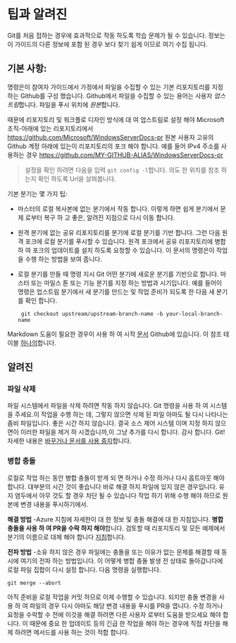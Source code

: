 # <a name="tips-and-gotchas"></a>팁과 알려진

Git를 처음 접하는 경우에 효과적으로 작동 하도록 학습 문제가 될 수 있습니다. 정보는이 가이드의 다른 정보에 포함 된 경우 보다 찾기 쉽게 이므로 여기 수집 됩니다.

## <a name="basics"></a>기본 사항:

명령은이 참여자 가이드에서 가정에서 파일을 수집할 수 있는 기본 리포지토리를 지정 하는 Github를 구성 했습니다. Github에서 파일을 수집할 수 있는 용어는 사용자 *업스트림*합니다. 파일을 푸시 위치에 *원본*합니다. 

때문에 리포지토리 및 워크플로 디자인 방식에 대 여 업스트림로 설정 해야 Microsoft 조직-아래에 있는 리포지토리에서 https://github.com/Microsoft/WindowsServerDocs-pr 원본 사용자 고유의 Github 계정 아래에 있는이 리포지토리의 포크 해야 합니다. 예를 들어 IPv4 주소를 사용하는 경우 https://github.com/MY-GITHUB-ALIAS/WindowsServerDocs-pr 

>설정을 확인 하려면 다음을 입력 ```git config -l```합니다. 의도 한 위치를 참조 하는지 확인 하도록 Url을 살펴봅니다.

기본 분기는 몇 가지 팁:

-  마스터의 로컬 복사본에 없는 분기에서 작동 합니다. 이렇게 하면 쉽게 분기에서 문제 로부터 복구 하 고 좋은, 알려진 지점으로 다시 이동 합니다.

-  원격 분기에 없는 공유 리포지토리를 분기에 로컬 분기를 기반 합니다. 그런 다음 원격 포크에 로컬 분기를 푸시할 수 있습니다. 원격 포크에서 공유 리포지토리에 병합 하 여 포크의 업데이트를 설치 하도록 요청할 수 있습니다. 이 문서의 명령은이 작업을 수행 하는 방법을 보여 줍니다.

-  로컬 분기를 만들 때 명령 지시 Git 어떤 분기에 새로운 분기를 기반으로 합니다. 마스터 또는 마일스 톤 또는 기능 분기를 지정 하는 방법과 시기입니다. 예를 들어이 명령은 업스트림 분기에서 새 분기를 만드는 및 작업 준비가 되도록 한 다음 새 분기를 확인 합니다.

        git checkout upstream/upstream-branch-name -b your-local-branch-name

Markdown 도움이 필요한 경우이 사용 하 여 시작 [문서](https://help.github.com/articles/getting-started-with-writing-and-formatting-on-github/) Github에 있습니다. 이 참조 테이블 [하나의](https://help.github.com/articles/organizing-information-with-tables/)합니다.

## <a name="gotchas"></a>알려진

### <a name="deleting-files"></a>파일 삭제
파일 시스템에서 파일을 삭제 하려면 작동 하지 않습니다. Git 명령을 사용 하 여 시스템을 주세요.이 작업을 수행 하는 데, 그렇지 않으면 삭제 된 파일 아마도 될 다시 나타나는 좀비 파일입니다. 좋은 시간 하지 않습니다. 결국 소스 제어 시스템 이며 지정 하지 않으면이 이러한 파일을 제거 하 시겠습니까,이 그냥 추가를 다시 합니다. 감사 합니다. Git! 자세한 내용은 [바꾸거나 문서를 사용 중지](rename-r-retire.md)합니다.

### <a name="merge-conflicts"></a>병합 충돌

로컬로 작업 하는 동안 병합 충돌이 받게 되 면 하거나 수정 하거나 다시 옵트아웃 해야 합니다. 대부분의 시간 것이 좋습니다 바로 해결 하지 파일에 있지 않은 경우입니다. 유지 염두에서 아무 것도 할 경우 차단 될 수 있습니다 작업 하기 위해 수행 해야 하므로 원본에 변경 내용을 푸시하기에서.

**해결 방법** -Azure 지침에 자세한이 대 한 정보 및 충돌 해결에 대 한 지침입니다. **병합 충돌을 사용 하 여 PR을 수락 하지 해야**합니다. 검토할 때 리포지토리 및 모든 예제에서 분기의 이름으로 대체 해야 합니다 [지침](https://microsoft.sharepoint.com/teams/azurecontentguidance/wiki/Pages/Resolve%20a%20local%20merge%20conflict%20yourself.aspx)합니다. 

**전파 방법** -소유 하지 않은 경우 파일에는 충돌을 또는 이유가 없는 문제를 해결할 때 동시에 여기의 전파 하는 방법입니다. 이 어떻게 병합 충돌 발생 전 상태로 돌아갑니다에 로컬 파일 집합이 다시 설정 합니다. 다음 명령을 실행합니다.

```git merge --abort```

아직 준비을 로컬 작업을 커밋 하므로 이제 수행할 수 있습니다. 되지만 충돌 변경을 사용 하 여 파일의 경우 다시 아마도 해당 변경 내용을 푸시를 PR을 엽니다. 수정 하거나 요청을 수락할 수 전에 이것을 해결 하려면 다른 사용자 로부터 도움을 받으세요 해야 합니다. 이 때문에 중요 한 업데이트 등의 긴급 한 작업을 해야 하는 경우에 직접 차단을 해제 하려면 메서드를 사용 하는 것이 적합 합니다.

